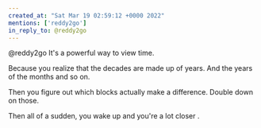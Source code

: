 ```yaml
---
created_at: "Sat Mar 19 02:59:12 +0000 2022"
mentions: ['reddy2go']
in_reply_to: @reddy2go
---
```


@reddy2go It's a powerful way to view time.

Because you realize that the decades are made up of years. And the years of the months and so on.

Then you figure out which blocks actually make a difference. Double down on those.

Then all of a sudden, you wake up and you're a lot closer .